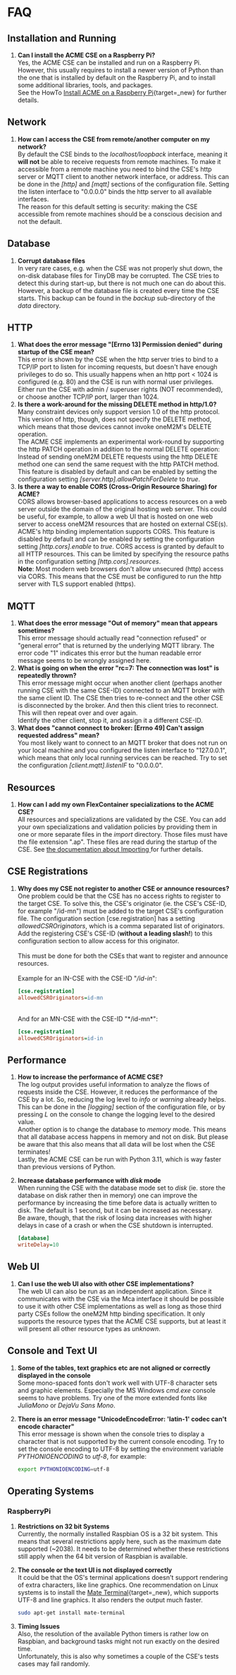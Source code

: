 # FAQ

## Installation and Running

1. **Can I install the ACME CSE on a Raspberry Pi?**  
   Yes, the ACME CSE can be installed and run on a Raspberry Pi. However, this usually requires to install a newer version of Python than the one that is installed by default on the Raspberry Pi, and to install some additional libraries, tools, and packages.  
   See the HowTo [Install ACME on a Raspberry Pi](../setup/raspberryPi.md){target=_new} for further details.
## Network

1. **How can I access the CSE from remote/another computer on my network?**  
   By default the CSE binds to the *localhost/loopback* interface, meaning it **will not** be able to receive requests from remote machines. To make it accessible from a remote machine you need to bind the CSE's http server or MQTT client to another network interface, or address. This can be done in the *[http]* and *[mqtt]* sections of the configuration file. 
   Setting the listen interface to "0.0.0.0" binds the http server to all available interfaces.  
   The reason for this default setting is security: making the CSE accessible from remote machines should be a conscious decision and not the default.


## Database

1. **Corrupt database files**  
   In very rare cases, e.g. when the CSE was not properly shut down, the on-disk database files for TinyDB  may be corrupted. The CSE tries to detect this during start-up, but there is not much one can do about this. However, a backup of the database file is created every time the CSE starts. This backup can be found in the *backup* sub-directory of the *data* directory. 


## HTTP

1. **What does the error message "[Errno 13] Permission denied" during startup of the CSE mean?**  
   This error is shown by the CSE when the http server tries to bind to a TCP/IP port to listen for incoming requests, 
   but doesn't have enough privileges to do so. This usually happens when an http port < 1024 is configured (e.g. 80) and 
   the CSE is run with normal user privileges. Either run the CSE with admin / superuser rights (NOT recommended), 
   or choose another TCP/IP port, larger than 1024.
1. **Is there a work-around for the missing DELETE method in http/1.0?**  
   Many constraint devices only support version 1.0 of the http protocol. This version of http, though, does not specify the
   DELETE method, which means that those devices cannot invoke oneM2M's DELETE operation.  
   The ACME CSE implements an experimental work-round by supporting the http PATCH operation in addition to the normal DELETE
   operation: Instead of sending oneM2M DELETE requests using the http DELETE method one can send the same request with the http PATCH method.  
   This feature is disabled by default and can be enabled by setting the configuration setting *[server.http].allowPatchForDelete*
   to *true*.
1. **Is there a way to enable CORS (Cross-Origin Resource Sharing) for ACME?**  
   CORS allows browser-based applications to access resources on a web server outside the domain of the
   original hosting web server. This could be useful, for example, to allow a web UI that is hosted on 
   one web server to access oneM2M resources that are hosted on external CSE(s).  
   ACME's http binding implementation supports CORS. This feature is disabled by default and can be 
   enabled by setting the configuration setting *[http.cors].enable* to *true*. CORS access is granted
   by default to all HTTP resources. This can be limited by specifying the resource paths in the 
   configuration setting *[http.cors].resources*.  
   **Note**: Most modern web browsers don't allow unsecured (http) access via CORS. This means that the
   CSE must be configured to run the http server with TLS support enabled (https).


## MQTT

1. **What does the error message "Out of memory" mean that appears sometimes?**  
   This error message should actually read "connection refused" or "general error" that is returned by the underlying MQTT library. The error code "1" indicates this error but the human readable error message seems to be wrongly assigned here.
1. **What is going on when the error "rc=7: The connection was lost" is repeatedly thrown?**  
   This error message might occur when another client (perhaps another running CSE with the same CSE-ID) connected to an MQTT broker with the same client ID. The CSE then tries to re-connect and the other CSE is disconnected by the broker. And then this client tries to reconnect. This will then repeat over and over again.  
   Identify the other client, stop it, and assign it a different CSE-ID.
1. **What does "cannot connect to broker: [Errno 49] Can't assign requested address" mean?**  
   You most likely want to connect to an MQTT broker that does not run on your local machine and you configured the listen interface to "127.0.0.1", which means that only local running services can be reached. Try to set the configuration *[client.mqtt].listenIF* to "0.0.0.0".


## Resources

1. **How can I add my own FlexContainer specializations to the ACME CSE?**  
   All resources and specializations are validated by the CSE. You can add your own specializations and validation policies by providing them in one or more separate files in the *import* directory. Those files must have the file extension ".ap". These files are read during the startup of the CSE.
   See [the documentation about Importing ](Importing.md#attributes) for further details.

## CSE Registrations

1. **Why does my CSE not register to another CSE or announce resources?**  
   One problem could be that the CSE has no access rights to register to the target CSE. To solve this, the CSE's originator (ie. the CSE's CSE-ID, for example "/id-mn") must be added to the target CSE's configuration file. The configuration section [cse.registration] has a setting *allowedCSROriginators*, which is a comma separated list of originators. Add the registering CSE's
   CSE-ID (**without a leading slash!**) to this configuration section to allow access for this originator.  
   <br/>
   This must be done for both the CSEs that want to register and announce resources.  
   </br>
   Example for an IN-CSE with the CSE-ID "*/id-in*":

	```ini
	[cse.registration]
	allowedCSROriginators=id-mn
	```
   <br/>
   And for an MN-CSE with the CSE-ID "*/id-mn*":

	```ini
	[cse.registration]
	allowedCSROriginators=id-in
	```
  

## Performance

1. **How to increase the performance of ACME CSE?**  
   The log output provides useful information to analyze the flows of requests inside the CSE. However, it reduces the performance of the CSE by a lot. So, reducing the log level to *info* or *warning* already helps. This can be done in the *[logging]* section of the configuration file, or by pressing *L* on the console to change the logging level to the desired value.  
   Another option is to change the database to *memory* mode. This means that all database access happens in memory and not on disk. But please be aware that this also means that all data will be lost when the CSE terminates!  
   Lastly, the ACME CSE can be run with Python 3.11, which is way faster than previous versions of Python.

1. **Increase database performance with *disk* mode**  
   When running the CSE with the database mode set to *disk* (ie. store the database on disk rather then in memory) one can improve the performance by increasing the time before data is actually written to disk. The default is 1 second, but it can be increased as necessary.  
   Be aware, though, that the risk of losing data increases with higher delays in case of a crash or when the CSE shutdown is interrupted.

	```ini
	[database]
	writeDelay=10
	```


## Web UI

1. **Can I use the web UI also with other CSE implementations?**  
    The web UI can also be run as an independent application.  Since it communicates with the CSE via the Mca interface it should be possible to use it with other CSE implementations as well as long as those third party CSEs follow the oneM2M http binding specification. It only supports the resource types that the ACME CSE supports, but at least it will present all other resource types as *unknown*.


## Console and Text UI

1. **Some of the tables, text graphics etc are not aligned or correctly displayed in the console**  
	Some mono-spaced fonts don't work well with UTF-8 character sets and graphic elements. Especially the MS Windows *cmd.exe* console seems to have problems.
	Try one of the more extended fonts like *JuliaMono* or *DejaVu Sans Mono*.
1. **There is an error message "UnicodeEncodeError: 'latin-1' codec can't encode character"**  
	This error message is shown when the console tries to display a character that is not supported by the current console encoding. Try to set the console encoding to UTF-8 by setting the environment variable *PYTHONIOENCODING* to *utf-8*, for example:

	```bash
	export PYTHONIOENCODING=utf-8
	``` 
	
## Operating Systems

### RaspberryPi

1. **Restrictions on 32 bit Systems**  
	Currently, the normally installed Raspbian OS is a 32 bit system. This means that several restrictions apply here, such as the maximum date supported (~2038). It needs to be determined whether these restrictions still apply when the 64 bit version of Raspbian is available.
1. **The console or the text UI is not displayed correctly**  
	It could be that the OS's terminal applications doesn't support rendering of extra characters, like line graphics. One recommendation on Linux systems is to install the [Mate Terminal](https://wiki.mate-desktop.org/mate-desktop/applications/mate-terminal/){target=_new}, which supports UTF-8 and line graphics. It also renders the output much faster.

	```bash
	sudo apt-get install mate-terminal
	```

1. **Timing Issues**  
	 Also, the resolution of the available Python timers is rather low on Raspbian, and background tasks might not run exactly on the desired time.  
	 Unfortunately, this is also why sometimes a couple of the CSE's tests cases may fail randomly.
